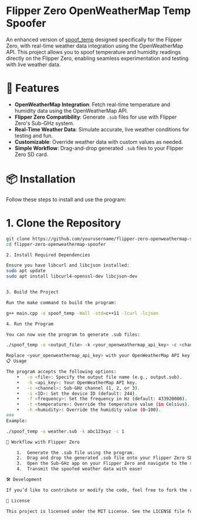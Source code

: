# Flipper Zero OpenWeatherMap Temp Spoofer

An enhanced version of [spoof_temp](https://github.com/rgerganov/spoof_temp) designed specifically for the Flipper Zero, with real-time weather data integration using the OpenWeatherMap API. This project allows you to spoof temperature and humidity readings directly on the Flipper Zero, enabling seamless experimentation and testing with live weather data.

# 🚀 Features

- **OpenWeatherMap Integration**: Fetch real-time temperature and humidity data using the OpenWeatherMap API.
- **Flipper Zero Compatibility**: Generate `.sub` files for use with Flipper Zero's Sub-GHz system.
- **Real-Time Weather Data**: Simulate accurate, live weather conditions for testing and fun.
- **Customizable**: Override weather data with custom values as needed.
- **Simple Workflow**: Drag-and-drop generated `.sub` files to your Flipper Zero SD card.

# 📦 Installation

Follow these steps to install and use the program:

# 1. Clone the Repository

```bash
git clone https://github.com/yourusername/flipper-zero-openweathermap-spoofer.git
cd flipper-zero-openweathermap-spoofer

2. Install Required Dependencies

Ensure you have libcurl and libcjson installed:
sudo apt update
sudo apt install libcurl4-openssl-dev libcjson-dev


3. Build the Project

Run the make command to build the program:

g++ main.cpp -o spoof_temp -Wall -std=c++11 -lcurl -lcjson

4. Run the Program

You can now use the program to generate .sub files:

./spoof_temp -o <output_file> -k <your_openweathermap_api_key> -c <channel>

Replace <your_openweathermap_api_key> with your OpenWeatherMap API key. For more usage details, see below.
📋 Usage

The program accepts the following options:
	•	-o <file>: Specify the output file name (e.g., output.sub).
	•	-k <api_key>: Your OpenWeatherMap API key.
	•	-c <channel>: Sub-GHz channel (1, 2, or 3).
	•	-i <ID>: Set the device ID (default: 244).
	•	-f <frequency>: Set the frequency in Hz (default: 433920000).
	•	-t <temperature>: Override the temperature value (in Celsius).
	•	-h <humidity>: Override the humidity value (0–100).
###
Example:

./spoof_temp -o weather.sub -k abc123xyz -c 1

🔄 Workflow with Flipper Zero

	1.	Generate the .sub file using the program.
	2.	Drag and drop the generated .sub file onto your Flipper Zero SD card (e.g., /subghz/).
	3.	Open the Sub-GHz app on your Flipper Zero and navigate to the saved file.
	4.	Transmit the spoofed weather data with ease!

🛠️ Development

If you’d like to contribute or modify the code, feel free to fork the repository and submit pull requests. Suggestions and improvements are always welcome!

📄 License

This project is licensed under the MIT License. See the LICENSE file for details.
